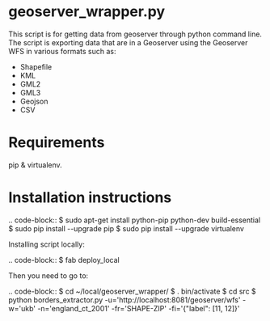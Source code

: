 geoserver_wrapper.py
====================


This script is for getting data from geoserver through python command line. The script is exporting
data that are in a Geoserver using the Geoserver WFS in various formats such as:
* Shapefile
* KML
* GML2
* GML3
* Geojson
* CSV


Requirements
=============

pip & virtualenv.

Installation instructions
=========================

.. code-block::
$ sudo apt-get install python-pip python-dev build-essential
$ sudo pip install --upgrade pip
$ sudo pip install --upgrade virtualenv

Installing script locally:

.. code-block::
    $ fab deploy_local

Then you need to go to:

.. code-block::
    $ cd ~/local/geoserver_wrapper/
    $ . bin/activate
    $ cd src
    $ python borders_extractor.py -u='http://localhost:8081/geoserver/wfs' -w='ukb' -n='england_ct_2001' -fr='SHAPE-ZIP' -fi='{"label": [11, 12]}'

